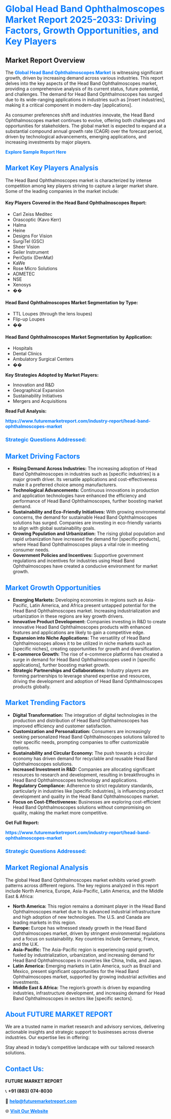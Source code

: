 <h1 style="color: #007BFF;">Global Head Band Ophthalmoscopes Market Report 2025-2033: Driving Factors, Growth Opportunities, and Key Players</h1>

<section id="overview">
<h2>Market Report Overview</h2>
<p>The <a href="https://www.futuremarketreport.com/industry-report/head-band-ophthalmoscopes-market" style="color: #007BFF; text-decoration: none;"><strong>Global Head Band Ophthalmoscopes Market</strong></a> is witnessing significant growth, driven by increasing demand across various industries. This report delves into the key aspects of the Head Band Ophthalmoscopes market, providing a comprehensive analysis of its current status, future potential, and challenges. The demand for Head Band Ophthalmoscopes has surged due to its wide-ranging applications in industries such as [insert industries], making it a critical component in modern-day [applications].</p>
<p>As consumer preferences shift and industries innovate, the Head Band Ophthalmoscopes market continues to evolve, offering both challenges and opportunities for stakeholders. The global market is expected to expand at a substantial compound annual growth rate (CAGR) over the forecast period, driven by technological advancements, emerging applications, and increasing investments by major players.</p>
</section>

<section id="overview">
<p><a href="https://www.futuremarketreport.com/request-sample/reportId=117711" style="color: #007BFF; text-decoration: none;"><strong>Explore Sample Report Here</strong></a></p>
</section>

<section id="key-players">
<h2 style="color: #007BFF;">Market Key Players Analysis</h2>
<p>The Head Band Ophthalmoscopes market is characterized by intense competition among key players striving to capture a larger market share. Some of the leading companies in the market include:</p>
<h4>Key Players Covered in the Head Band Ophthalmoscopes Report:</h4>
<ul><li>Carl Zeiss Meditec</li><li>Orascoptic (Kavo Kerr)</li><li>Halma</li><li>Heine</li><li>Designs For Vision</li><li>SurgiTel (GSC)</li><li>Sheer Vision</li><li>Seiler Instrument</li><li>PeriOptix (DenMat)</li><li>KaWe</li><li>Rose Micro Solutions</li><li>ADMETEC</li><li>NSE</li><li>Xenosys</li><li>��</li></ul>
<h4>Head Band Ophthalmoscopes Market Segmentation by Type:</h4>
<ul><li>TTL Loupes (through the lens loupes)</li><li>Flip-up Loupes</li><li>��</li></ul>

<h4>Head Band Ophthalmoscopes Market Segmentation by Application:</h4>
<ul><li>Hospitals</li><li>Dental Clinics</li><li>Ambulatory Surgical Centers</li><li>��</li></ul>
<p><strong>Key Strategies Adopted by Market Players:</strong></p>
<ul>
<li>Innovation and R&D</li>
<li>Geographical Expansion</li>
<li>Sustainability Initiatives</li>
<li>Mergers and Acquisitions</li>
</ul>
</section>

<section>
<p><strong>Read Full Analysis: </strong></p><a href="https://www.futuremarketreport.com/industry-report/head-band-ophthalmoscopes-market" style="color: #007BFF; text-decoration: none;"><strong>https://www.futuremarketreport.com/industry-report/head-band-ophthalmoscopes-market</strong></a>
<h3 style="color: #007BFF;">Strategic Questions Addressed:</h3>
</section>

<section id="driving-factors">
<h2 style="color: #007BFF;">Market Driving Factors</h2>
<ul>
<li><strong>Rising Demand Across Industries:</strong> The increasing adoption of Head Band Ophthalmoscopes in industries such as [specific industries] is a major growth driver. Its versatile applications and cost-effectiveness make it a preferred choice among manufacturers.</li>
<li><strong>Technological Advancements:</strong> Continuous innovations in production and application technologies have enhanced the efficiency and performance of Head Band Ophthalmoscopes, further boosting market demand.</li>
<li><strong>Sustainability and Eco-Friendly Initiatives:</strong> With growing environmental concerns, the demand for sustainable Head Band Ophthalmoscopes solutions has surged. Companies are investing in eco-friendly variants to align with global sustainability goals.</li>
<li><strong>Growing Population and Urbanization:</strong> The rising global population and rapid urbanization have increased the demand for [specific products], where Head Band Ophthalmoscopes plays a vital role in meeting consumer needs.</li>
<li><strong>Government Policies and Incentives:</strong> Supportive government regulations and incentives for industries using Head Band Ophthalmoscopes have created a conducive environment for market growth.</li>
</ul>
</section>

<section id="growth-opportunities">
<h2 style="color: #007BFF;">Market Growth Opportunities</h2>
<ul>
<li><strong>Emerging Markets:</strong> Developing economies in regions such as Asia-Pacific, Latin America, and Africa present untapped potential for the Head Band Ophthalmoscopes market. Increasing industrialization and urbanization in these regions are key growth drivers.</li>
<li><strong>Innovative Product Development:</strong> Companies investing in R&D to create innovative Head Band Ophthalmoscopes products with enhanced features and applications are likely to gain a competitive edge.</li>
<li><strong>Expansion into Niche Applications:</strong> The versatility of Head Band Ophthalmoscopes allows it to be utilized in niche markets such as [specific niches], creating opportunities for growth and diversification.</li>
<li><strong>E-commerce Growth:</strong> The rise of e-commerce platforms has created a surge in demand for Head Band Ophthalmoscopes used in [specific applications], further boosting market growth.</li>
<li><strong>Strategic Partnerships and Collaborations:</strong> Industry players are forming partnerships to leverage shared expertise and resources, driving the development and adoption of Head Band Ophthalmoscopes products globally.</li>
</ul>
</section>

<section id="trending-factors">
<h2 style="color: #007BFF;">Market Trending Factors</h2>
<ul>
<li><strong>Digital Transformation:</strong> The integration of digital technologies in the production and distribution of Head Band Ophthalmoscopes has improved efficiency and customer satisfaction.</li>
<li><strong>Customization and Personalization:</strong> Consumers are increasingly seeking personalized Head Band Ophthalmoscopes solutions tailored to their specific needs, prompting companies to offer customizable options.</li>
<li><strong>Sustainability and Circular Economy:</strong> The push towards a circular economy has driven demand for recyclable and reusable Head Band Ophthalmoscopes solutions.</li>
<li><strong>Increased Investment in R&D:</strong> Companies are allocating significant resources to research and development, resulting in breakthroughs in Head Band Ophthalmoscopes technology and applications.</li>
<li><strong>Regulatory Compliance:</strong> Adherence to strict regulatory standards, particularly in industries like [specific industries], is influencing product development and quality in the Head Band Ophthalmoscopes market.</li>
<li><strong>Focus on Cost-Effectiveness:</strong> Businesses are exploring cost-efficient Head Band Ophthalmoscopes solutions without compromising on quality, making the market more competitive.</li>
</ul>
</section>

<section>
<p><strong>Get Full Report: </strong></p><a href="https://www.futuremarketreport.com/industry-report/head-band-ophthalmoscopes-market" style="color: #007BFF; text-decoration: none;"><strong>https://www.futuremarketreport.com/industry-report/head-band-ophthalmoscopes-market</strong></a>
<h3 style="color: #007BFF;">Strategic Questions Addressed:</h3>
</section>


<section id="regional-analysis">
<h2 style="color: #007BFF;">Market Regional Analysis</h2>
<p>The global Head Band Ophthalmoscopes market exhibits varied growth patterns across different regions. The key regions analyzed in this report include North America, Europe, Asia-Pacific, Latin America, and the Middle East & Africa:</p>
<ul>
<li><strong>North America:</strong> This region remains a dominant player in the Head Band Ophthalmoscopes market due to its advanced industrial infrastructure and high adoption of new technologies. The U.S. and Canada are leading markets in this region.</li>
<li><strong>Europe:</strong> Europe has witnessed steady growth in the Head Band Ophthalmoscopes market, driven by stringent environmental regulations and a focus on sustainability. Key countries include Germany, France, and the U.K.</li>
<li><strong>Asia-Pacific:</strong> The Asia-Pacific region is experiencing rapid growth, fueled by industrialization, urbanization, and increasing demand for Head Band Ophthalmoscopes in countries like China, India, and Japan.</li>
<li><strong>Latin America:</strong> Emerging markets in Latin America, such as Brazil and Mexico, present significant opportunities for the Head Band Ophthalmoscopes market, supported by growing industrial activities and investments.</li>
<li><strong>Middle East & Africa:</strong> The region’s growth is driven by expanding industries, infrastructure development, and increasing demand for Head Band Ophthalmoscopes in sectors like [specific sectors].</li>
</ul>
</section>

<footer>
<h2 style="color: #007BFF;">About FUTURE MARKET REPORT</h2>
<p>We are a trusted name in market research and advisory services, delivering actionable insights and strategic support to businesses across diverse industries. Our expertise lies in offering:</p>

<p>Stay ahead in today’s competitive landscape with our tailored research solutions.</p>

<h2 style="color: #007BFF;">Contact Us:</h2>
<p><strong>FUTURE MARKET REPORT</strong></p>
<p>📞 <strong>+91 (883) 074-8030</strong></p>
<p>📧 <strong><a href="mailto:help@futuremarketreport.com" style="color: #007BFF;">help@futuremarketreport.com</a></strong></p>
<p>🌐 <strong><a href="https://www.futuremarketreport.com/" style="color: #007BFF;">Visit Our Website</a></strong></p>
</footer>